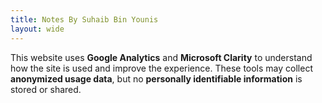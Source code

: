 ```yaml
---
title: Notes By Suhaib Bin Younis
layout: wide
---
```





This website uses **Google Analytics** and **Microsoft Clarity** to understand how the site is used and improve the experience. These tools may collect **anonymized usage data**, but no **personally identifiable information** is stored or shared.
